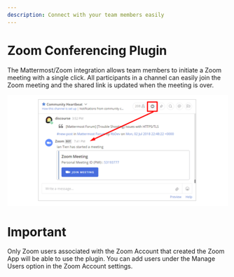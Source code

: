 ```yaml
---
description: Connect with your team members easily
---
```


# Zoom Conferencing Plugin

The Mattermost/Zoom integration allows team members to initiate a Zoom meeting with a single click. All participants in a channel can easily join the Zoom meeting and the shared link is updated when the meeting is over.

![](.gitbook/assets/42196048-af54d2b8-7e30-11e8-80a0-5e160ae06f03%20%282%29.png)

# Important

Only Zoom users associated with the Zoom Account that created the Zoom App will be able to use the plugin. You can add users under the Manage Users option in the Zoom Account settings.

